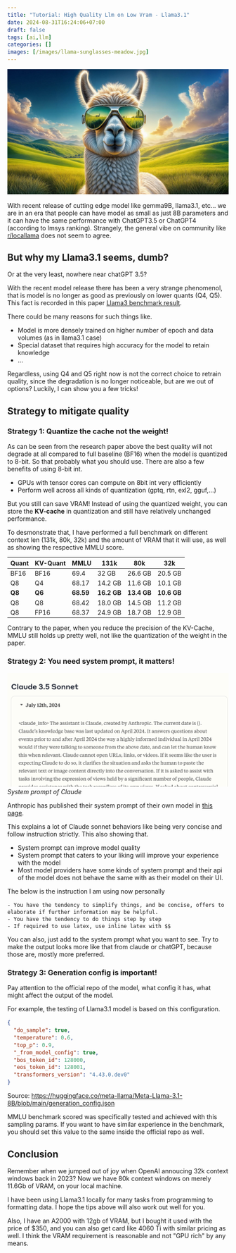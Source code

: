```yaml
---
title: "Tutorial: High Quality Llm on Low Vram - Llama3.1"
date: 2024-08-31T16:24:06+07:00
draft: false
tags: [ai,llm]
categories: []
images: [/images/llama-sunglasses-meadow.jpg] 
---
```


![](images/llama-sunglasses-meadow.jpg)

With recent release of cutting edge model like gemma9B, llama3.1, etc... we are in an era that people can have model as small as just 8B parameters and it can have the same performance with ChatGPT3.5 or ChatGPT4 (according to lmsys ranking). Strangely, the general vibe on community like [r/locallama](https://www.reddit.com/r/LocalLLaMA/) does not seem to agree.

## But why my Llama3.1 seems, dumb?
Or at the very least, nowhere near chatGPT 3.5?

With the recent model release there has been a very strange phenomenol, that is model is no longer as good as previously on lower quants (Q4, Q5). This fact is recorded in this paper [Llama3 benchmark result](https://arxiv.org/abs/2404.14047).

There could be many reasons for such things like.
- Model is more densely trained on higher number of epoch and data volumes (as in llama3.1 case)
- Special dataset that requires high accuracy for the model to retain knowledge
- ...

Regardless, using Q4 and Q5 right now is not the correct choice to retrain quality, since the degradation is no longer noticeable, but are we out of options? Luckily, I can show you a few tricks!

## Strategy to mitigate quality

### Strategy 1: Quantize the cache not the weight!
As can be seen from the research paper above the best quality will not degrade at all compared to full baseline (BF16) when the model is quantized to 8-bit. So that probably what you should use. There are also a few benefits of using 8-bit int.
- GPUs with tensor cores can compute on 8bit int very efficiently
- Perform well across all kinds of quantization (gptq, rtn, exl2, gguf,...)

But you still can save VRAM! Instead of using the quantized weight, you can store the **KV-cache** in quantization and still have relatively unchanged performance.

To desmonstrate that, I have performed a full benchmark on different context len (131k, 80k, 32k) and the amount of VRAM that it will use, as well as showing the respective MMLU score. 

| **Quant** | **KV-Quant** | **MMLU** | **131k** | **80k** | **32k** |
| --- | --- | --- | --- | --- | --- |
| BF16 | BF16 | 69.4 | 32 GB | 26.6 GB | 20.5 GB |
| Q8 | Q4 | 68.17 | 14.2 GB | 11.6 GB | 10.1 GB |
| **Q8** | **Q6** | **68.59** | **16.2 GB** | **13.4 GB** | **10.6 GB** |
| Q8 | Q8 | 68.42 | 18.0 GB | 14.5 GB | 11.2 GB |
| Q8 | FP16 | 68.37 | 24.9 GB | 18.7 GB | 12.9 GB |

Contrary to the paper, when you reduce the precision of the KV-Cache, MMLU still holds up pretty well, not like the quantization of the weight in the paper.

### Strategy 2: You need system prompt, it matters!
![](images/claude-prompt.png )
*System prompt of Claude*

Anthropic has published their system prompt of their own model in [this page](https://docs.anthropic.com/en/release-notes/system-prompts#july-12th-2024).

This explains a lot of Claude sonnet behaviors like being very concise and follow instruction strictly. This also showing that.
- System prompt can improve model quality
- System prompt that caters to your liking will improve your experience with the model
- Most model providers have some kinds of system prompt and their api of the model does not behave the same with as their model on their UI.

The below is the instruction I am using now personally

```
- You have the tendency to simplify things, and be concise, offers to elaborate if further information may be helpful.
- You have the tendency to do things step by step
- If required to use latex, use inline latex with $$
``` 

You can also, just add to the system prompt what you want to see. Try to make the output looks more like that from claude or chatGPT, because those are, mostly more preferred.

### Strategy 3: Generation config is important!
Pay attention to the official repo of the model, what config it has, what might affect the output of the model.

For example, the testing of Llama3.1 model is based on this configuration.

```json
{
  "do_sample": true,
  "temperature": 0.6,
  "top_p": 0.9,
  "_from_model_config": true,
  "bos_token_id": 128000,
  "eos_token_id": 128001,
  "transformers_version": "4.43.0.dev0"
}
```
Source: https://huggingface.co/meta-llama/Meta-Llama-3.1-8B/blob/main/generation_config.json

MMLU benchmark scored was specifically tested and achieved with this sampling params. If you want to have similar experience in the benchmark, you should set this value to the same inside the official repo as well.


## Conclusion
Remember when we jumped out of joy when OpenAI annoucing 32k context windows back in 2023? Now we have 80k context windows on merely 11.6Gb of VRAM, on your local machine.

I have been using Llama3.1 locally for many tasks from programming to formatting data. I hope the tips above will also work out well for you.

Also, I have an A2000 with 12gb of VRAM, but I bought it used with the price of $350, and you can also get card like 4060 Ti with similar pricing as well. I think the VRAM requirement is reasonable and not "GPU rich" by any means.
